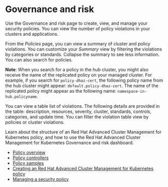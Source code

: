 # Governance and risk

Use the Governance and risk page to create, view, and manage your security policies. You can view the number of policy violations in your clusters and applications. 

From the _Policies_ page, you can view a summary of cluster and policy violations. You can customize your _Summary_ view by filtering the violations by categories or standards. Collapse the summary to see less information. You can also search for policies. 

  **Note**: When you search for a policy in the hub cluster, you might also receive the name of the replicated policy on your managed cluster. For example, if you search for `policy-dhaz-cert`, the following policy name from the hub cluster might appear: `default.policy-dhaz-cert`. The name of the replicated policy might appear as the following name: `namespace-in-hub.policyname`.

You can view a table list of violations. The following details are provided in the table: description, resources, severity, cluster, standards, controls, categories, and update time. You can filter the violation table view by policies or cluster violations.


Learn about the structure of an Red Hat Advanced Cluster Management for Kubernetes policy, and how to use the Red Hat Advanced Cluster Management for Kubernetes Governance and risk dashboard.

- [Policy overview](policy_example.md)
- [Policy controllers](policy_controllers.md)
- [Policy samples](policy_sample_intro.md)
- [Creating an Red Hat Advanced Cluster Management for Kubernetes policy](create_policy.md)
- [Managing a security policy](manage_grc_policy.md)
